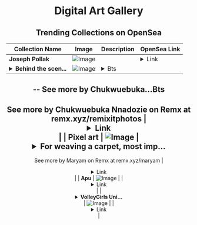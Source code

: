 <div align="center">

# Digital Art Gallery

## Trending Collections on OpenSea

| Collection Name                       | Image                                                                                     | Description                       | OpenSea Link                                                                                          |
|---------------------------------------|-------------------------------------------------------------------------------------------|-----------------------------------|--------------------------------------------------------------------------------------------------------|
| **Joseph Pollak** | ![Image](https://i.seadn.io/s/raw/files/891be2b10fd14be9492fe680eea174be.jpg?w=500&auto=format?w=200&auto=format) |  | <details><summary>Link</summary>[Joseph Pollak](https://opensea.io/collection/joseph-pollak)</details> |
| **<details><summary>Behind the scen...</summary>Behind the scene</details>** | ![Image](https://i.seadn.io/s/raw/files/41254f610ef120f1e0ae27c4a8114711.jpg?w=500&auto=format?w=200&auto=format) | <details><summary>Bts
--
See more by Chukwuebuka...</summary>Bts
--
See more by Chukwuebuka Nnadozie on Remx at remx.xyz/remixitphotos</details> | <details><summary>Link</summary>[Behind the scene](https://opensea.io/collection/behind-the-scene-6)</details> |
| **Pixel art** | ![Image](https://i.seadn.io/s/raw/files/6c77309fed753830b20953fc9fcd1fca.jpg?w=500&auto=format?w=200&auto=format) | <details><summary>For weaving a carpet, most imp...</summary>For weaving a carpet, most important thing is a good pattern. Carpet patterns are a pixelized design and each pixel represent of a knot. These are two patterns, pixelized in traditional way with natural powder colors mixed with tree gum.
--
See more by Maryam on Remx at remx.xyz/maryam</details> | <details><summary>Link</summary>[Pixel art](https://opensea.io/collection/pixel-art-349)</details> |
| **Apu** | ![Image](https://i.seadn.io/s/raw/files/fd43fd1ab61ab975a82a3ef58dd94741.png?w=500&auto=format?w=200&auto=format) |  | <details><summary>Link</summary>[Apu](https://opensea.io/collection/apu-146)</details> |
| **<details><summary>VolleyGirls Uni...</summary>VolleyGirls Universe</details>** | ![Image](https://i.seadn.io/s/raw/files/04bc275f1b1b20645bd4f041318abae0.webp?w=500&auto=format?w=200&auto=format) |  | <details><summary>Link</summary>[VolleyGirls Universe](https://opensea.io/collection/volleygirls-universe-1)</details> |

</div>